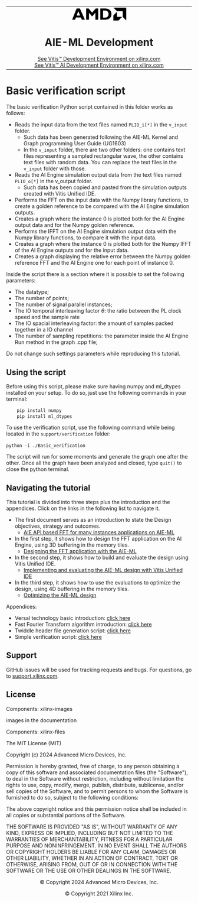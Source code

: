 <table class="sphinxhide" width="100%">
 <tr width="100%">
    <td align="center"><img src="https://raw.githubusercontent.com/Xilinx/Image-Collateral/main/xilinx-logo.png" width="30%"/><h1>AIE-ML Development</h1>
    <a href="https://www.xilinx.com/products/design-tools/vitis.html">See Vitis™ Development Environment on xilinx.com</br></a>
    <a href="https://www.xilinx.com/products/design-tools/vitis/vitis-ai.html">See Vitis™ AI Development Environment on xilinx.com</br></a>
    </td>
 </tr>
</table>

# Basic verification script

The basic verification Python script contained in this folder works as follows:
- Reads the input data from the text files named ``PLIO_i[*]`` in the ``v_input`` folder.
  - Such data has been generated following the AIE-ML Kernel and Graph programming User Guide (UG1603)
  - In the ``v_input`` folder, there are two other folders: one contains text files representing a sampled rectangular wave, the other contains text files with random data. You can replace the text files in the ``v_input`` folder with those.
- Reads the AI Engine simulation output data from the text files named ``PLIO_o[*]`` in the v_output folder.
  - Such data has been copied and pasted from the simulation outputs created with Vitis Unified IDE.
- Performs the FFT on the input data with the Numpy library functions, to create a golden reference to be compared with the AI Engine simulation outputs.
- Creates a graph where the instance 0 is plotted both for the AI Engine output data and for the Numpy golden reference.
- Performs the IFFT on the AI Engine simulation output data with the Numpy library functions, to compare it with the input data.
- Creates a graph where the instance 0 is plotted both for the Numpy IFFT of the AI Engine outputs and for the input data.
- Creates a graph displaying the relative error between the Numpy golden reference FFT and the AI Engine one for each point of instance 0. 

Inside the script there is a section where it is possible to set the following parameters:
- The datatype;
- The number of points;
- The number of signal parallel instances;
- The IO temporal interleaving factor $\theta$: the ratio between the PL clock speed and the sample rate
- The IO spacial interleaving factor: the amount of samples packed together in a IO channel
- The number of sampling repetitions: the parameter inside the AI Engine Run method in the graph .cpp file;

Do not change such settings parameters while reproducing this tutorial.

## Using the script

Before using this script, please make sure having numpy and ml_dtypes installed on your setup. To do so, just use the following commands in your terminal:

```
    pip install numpy
    pip install ml_dtypes
```

To use the verification script, use the following command while being located in the ```support/verification``` folder:

```python -i ./Basic_verification```

The script will run for some moments and generate the graph one after the other.
Once all the graph have been analyzed and closed, type ```quit()``` to close the python terminal.

## Navigating the tutorial

This tutorial is divided into three steps plus the introduction and the appendices. 
Click on the links in the following list to navigate it.
- The first document serves as an introduction to state the Design objectives, strategy and outcomes.
  - [AIE API based FFT for many instances applications on AIE-ML](https://gitenterprise.xilinx.com/dgiorgio/AIE-API-based-FFT-for-many-instances-applications-on-AIE-ML) 
- In the first step, it shows how to design the FFT application on the AI Engine, using 3D buffering in the memory tiles.
  - [Designing the FFT application with the AIE-ML](https://gitenterprise.xilinx.com/dgiorgio/AIE-API-based-FFT-for-many-instances-applications-on-AIE-ML/blob/main/Step1.md)
- In the second step, it shows how to build and evaluate the design using Vitis Unified IDE.
  - [Implementing and evaluating the AIE-ML design with Vitis Unified IDE](https://gitenterprise.xilinx.com/dgiorgio/AIE-API-based-FFT-for-many-instances-applications-on-AIE-ML/blob/main/Step2.md)
- In the third step, it shows how to use the evaluations to optimize the design, using 4D buffering in the memory tiles.
  - [Optimizing the AIE-ML design](https://gitenterprise.xilinx.com/dgiorgio/AIE-API-based-FFT-for-many-instances-applications-on-AIE-ML/blob/main/Step3.md)

Appendices:
- Versal technology basic introduction: [click here](https://gitenterprise.xilinx.com/dgiorgio/AIE-API-based-FFT-for-many-instances-applications-on-AIE-ML/blob/main/VersalBasics.md)
- Fast Fourier Transform algorithm introduction: [click here](https://gitenterprise.xilinx.com/dgiorgio/AIE-API-based-FFT-for-many-instances-applications-on-AIE-ML/blob/main/FourierBasics.md)
- Twiddle header file generation script: [click here](https://gitenterprise.xilinx.com/dgiorgio/AIE-API-based-FFT-for-many-instances-applications-on-AIE-ML/tree/main/support/twiddles)
- Simple verification script: [click here](https://gitenterprise.xilinx.com/dgiorgio/AIE-API-based-FFT-for-many-instances-applications-on-AIE-ML/tree/main/support/verification)

## Support

GitHub issues will be used for tracking requests and bugs. For questions, go to [support.xilinx.com](http://support.xilinx.com/).

## License

Components: xilinx-images

images in the documentation

Components: xilinx-files

The MIT License (MIT)

Copyright (c) 2024 Advanced Micro Devices, Inc.

Permission is hereby granted, free of charge, to any person obtaining a copy
of this software and associated documentation files (the "Software"), to deal
in the Software without restriction, including without limitation the rights
to use, copy, modify, merge, publish, distribute, sublicense, and/or sell
copies of the Software, and to permit persons to whom the Software is
furnished to do so, subject to the following conditions:

The above copyright notice and this permission notice shall be included in all
copies or substantial portions of the Software.

THE SOFTWARE IS PROVIDED "AS IS", WITHOUT WARRANTY OF ANY KIND, EXPRESS OR
IMPLIED, INCLUDING BUT NOT LIMITED TO THE WARRANTIES OF MERCHANTABILITY,
FITNESS FOR A PARTICULAR PURPOSE AND NONINFRINGEMENT. IN NO EVENT SHALL THE
AUTHORS OR COPYRIGHT HOLDERS BE LIABLE FOR ANY CLAIM, DAMAGES OR OTHER
LIABILITY, WHETHER IN AN ACTION OF CONTRACT, TORT OR OTHERWISE, ARISING FROM,
OUT OF OR IN CONNECTION WITH THE SOFTWARE OR THE USE OR OTHER DEALINGS IN THE
SOFTWARE.

<p class="sphinxhide" align="center">  &copy; Copyright 2024 Advanced Micro Devices, Inc.</p>
<p class="sphinxhide" align="center">  &copy; Copyright 2021 Xilinx Inc.</p>